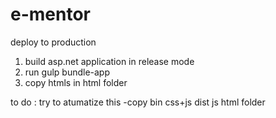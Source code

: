 # e-mentor


deploy to production
1. build asp.net application in release mode
2. run gulp bundle-app
3. copy htmls in html folder


to do : try to atumatize this
-copy
	 bin
	 css+js 
	 dist js
	 html folder